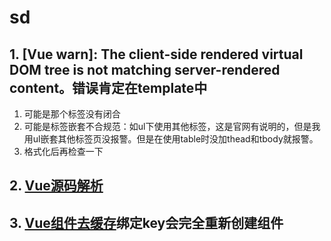 # sd

## 1. [Vue warn]: The client-side rendered virtual DOM tree is not matching server-rendered content。错误肯定在template中  

1. 可能是那个标签没有闭合  
2. 可能是标签嵌套不合规范：如ul下使用其他标签，这是官网有说明的，但是我用ul嵌套其他标签页没报警。但是在使用table时没加thead和tbody就报警。
3. 格式化后再检查一下  

## 2. [Vue源码解析](https://ustbhuangyi.github.io/vue-analysis/)  

## 3. [Vue组件去缓存](https://www.jianshu.com/p/8cedd68d30ad)绑定key会完全重新创建组件  

